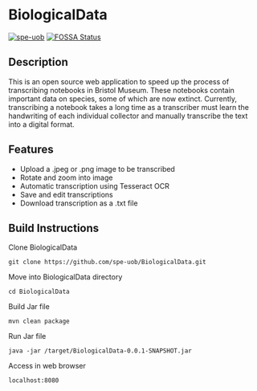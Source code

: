 # BiologicalData
[![spe-uob](https://circleci.com/gh/spe-uob/BiologicalData.svg?style=shield&circle-token=553606a2ed9bfa7f3c36edbb58a524731ae178ba)](https://circleci.com/gh/spe-uob/BiologicalData)
[![FOSSA Status](https://app.fossa.com/api/projects/git%2Bgithub.com%2Fspe-uob%2FBiologicalData.svg?type=shield)](https://app.fossa.com/projects/git%2Bgithub.com%2Fspe-uob%2FBiologicalData?ref=badge_shield)

## Description

This is an open source web application to speed up the process of transcribing notebooks in Bristol Museum. These notebooks contain important data on species, some of which are now extinct. Currently, transcribing a notebook takes a long time as a transcriber must learn the handwriting of each individual collector and manually transcribe the text into a digital format. 


## Features

* Upload a .jpeg or .png image to be transcribed
* Rotate and zoom into image
* Automatic transcription using Tesseract OCR
* Save and edit transcriptions
* Download transcription as a .txt file

## Build Instructions
Clone BiologicalData
```
git clone https://github.com/spe-uob/BiologicalData.git
```
Move into BiologicalData directory
```
cd BiologicalData
```
Build Jar file
```
mvn clean package
```
Run Jar file
```
java -jar /target/BiologicalData-0.0.1-SNAPSHOT.jar
```
Access in web browser
```
localhost:8080
```
